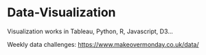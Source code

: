 # Data-Visualization
Visualization works in Tableau, Python, R, Javascript, D3...

Weekly data challenges:
https://www.makeovermonday.co.uk/data/
